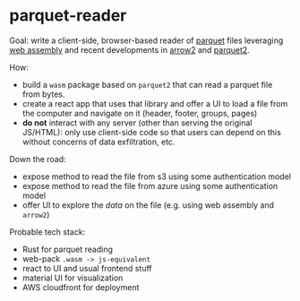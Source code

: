# parquet-reader

Goal: write a client-side, browser-based reader of [parquet](https://parquet.apache.org/) files leveraging [web assembly](https://webassembly.org/) and recent developments
in [arrow2](https://github.com/jorgecarleitao/arrow2) and [parquet2](https://github.com/jorgecarleitao/parquet2).

How:

* build a `wasm` package based on `parquet2` that can read a parquet file from bytes.
* create a react app that uses that library and offer a UI to load a file from the computer and navigate on it (header, footer, groups, pages)
* **do not** interact with any server (other than serving the original JS/HTML): only use client-side code so that users can depend on this without concerns of data exfiltration, etc.

Down the road:
* expose method to read the file from s3 using some authentication model
* expose method to read the file from azure using some authentication model
* offer UI to explore the _data_ on the file (e.g. using web assembly and `arrow2`)

Probable tech stack:
* Rust for parquet reading
* web-pack `.wasm -> js-equivalent`
* react to UI and usual frontend stuff
* material UI for visualization
* AWS cloudfront for deployment
